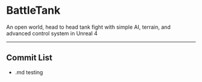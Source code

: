# BattleTank
An open world, head to head tank fight with simple AI, terrain, and advanced control system in Unreal 4

---

## Commit List
* .md testing
